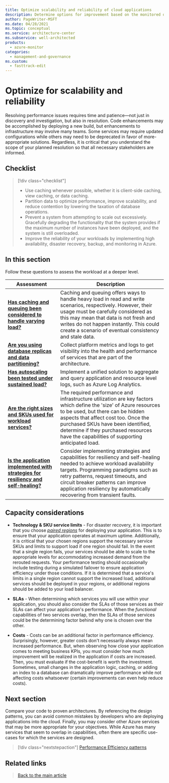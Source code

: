 ```yaml
---
title: Optimize scalability and reliability of cloud applications
description: Determine options for improvement based on the monitored data.
author: PageWriter-MSFT
ms.date: 04/28/2021
ms.topic: conceptual
ms.service: architecture-center
ms.subservice: well-architected
products:
  - azure-monitor
categories:
  - management-and-governance    
ms.custom:
  - fasttrack-edit
---
```

# Optimize for scalability and reliability
Resolving performance issues requires time and patience&mdash;not just in discovery and investigation, but also in resolution. Code enhancements may be accomplished by deploying a new build, but enhancements to infrastructure may involve many teams. Some services may require updated configurations while others may need to be deprecated in favor of more-appropriate solutions. Regardless, it is critical that you understand the scope of your planned resolution so that all necessary stakeholders are informed.
## Checklist
> [!div class="checklist"]
> - Use caching whenever possible, whether it is client-side caching, view caching, or data caching.
> - Partition data to optimize performance, improve scalability, and reduce contention by lowering the taxation of database operations.
> - Prevent a system from attempting to scale out excessively. Gracefully degrading the functionality that the system provides if the maximum number of instances have been deployed, and the system is still overloaded. 
> - Improve the reliability of your workloads by implementing high availability, disaster recovery, backup, and monitoring in Azure.

## In this section

Follow these questions to assess the workload at a deeper level.

|Assessment|Description|
|---|---|
|[**Has caching and queuing been considered to handle varying load?**](optimize-cache.md)|Caching and queuing offers ways to handle heavy load in read and write scenarios, respectively. However, their usage must be carefully considered as this may mean that data is not fresh and writes do not happen instantly. This could create a scenario of eventual consistency and stale data.|
|[**Are you using database replicas and data partitioning?**](optimize-partition.md)|Collect platform metrics and logs to get visibility into the health and performance of services that are part of the architecture.|
|[**Has autoscaling been tested under sustained load?**](optimize-sustain.md)|Implement a unified solution to aggregate and query application and resource level logs, such as Azure Log Analytics.|
|[**Are the right sizes and SKUs used for workload services?**](design-capacity.md#choose-the-right-resources)|The required performance and infrastructure utilization are key factors which define the 'size' of Azure resources to be used, but there can be hidden aspects that affect cost too. Once the purchased SKUs have been identified, determine if they purchased resources have the capabilities of supporting anticipated load.|
|[**Is the application implemented with strategies for resiliency and self-healing?**](performance-efficiency-patterns.md)|Consider implementing strategies and capabilities for resiliency and self-healing needed to achieve workload availability targets. Programming paradigms such as retry patterns, request timeouts, and circuit breaker patterns can improve application resiliency by automatically recovering from transient faults.|

## Capacity considerations
- **Technology & SKU service limits** - For disaster recovery, it is important that you choose [_paired regions_](/azure/best-practices-availability-paired-regions) for deploying your application. This is to ensure that your application operates at maximum uptime. Additionally, it is critical that your chosen regions support the necessary service SKUs and limits to support load if one region should fail. In the event that a single region fails, your services should be able to scale to the appropriate levels for accommodating increased demand from the rerouted requests. Your performance testing should occasionally include testing during a simulated failover to ensure application efficiency under those conditions. If it is determined that a service's limits in a single region cannot support the increased load, additional services should be deployed in your regions, or additional regions should be added to your load balancer.

- **SLAs** - When determining which services you will use within your application, you should also consider the SLAs of those services as their SLAs can affect your application's performance. When the _functional_ capabilities of two services overlap, then the SLAs of those services could be the determining factor behind why one is chosen over the other.

- **Costs** - Costs can be an additional factor in performance efficiency. Surprisingly, however, greater costs don't necessarily always mean increased performance. But, when observing how close your application comes to meeting business KPIs, you must consider how much improvement will be realized in the application if costs are increased. Then, you must evaluate if the cost-benefit is worth the investment. Sometimes, small changes in the application logic, caching, or adding an index to a database can dramatically improve performance while not affecting costs whatsoever (certain improvements can even help reduce costs).

## Next section

Compare your code to proven architectures. By referencing the design patterns, you can avoid common mistakes by developers who are deploying applications into the cloud. Finally, you may consider other Azure services that may be more appropriate for your objectives. While Azure has many services that seem to overlap in capabilities, often there are specific use-cases for which the services are designed.

> [!div class="nextstepaction"] 
> [Performance Efficiency patterns](performance-efficiency-patterns.md)

## Related links
> [Back to the main article](overview.md)
